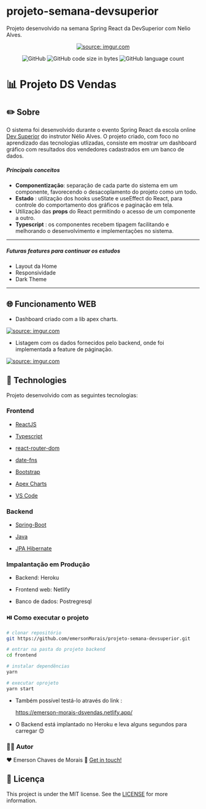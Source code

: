# projeto-semana-devsuperior
Projeto desenvolvido na semana Spring React da DevSuperior com Nelio Alves. 


<p align="center">
    <a href="https://imgur.com/JmGoK9L"><img src="https://i.imgur.com/JmGoK9L.png" title="source: imgur.com" /></a>
</p>

<p align="center">
    <img alt="GitHub" src="https://img.shields.io/github/license/emersonMorais/projeto-semana-devsuperior?color=%23ff8400&style=flat-square">
    <img alt="GitHub code size in bytes" src="https://img.shields.io/github/languages/code-size/emersonMorais/projeto-semana-devsuperior?color=ff8400">
    <img alt="GitHub language count" src="https://img.shields.io/github/languages/count/emersonMorais/projeto-semana-devsuperior?color=ff8400">
</p>





# :bar_chart:   Projeto DS Vendas



## :pencil2: Sobre

<p>
	O sistema foi desenvolvido  durante o evento Spring React da escola online <a href="https://devsuperior.com.br/">Dev Superior</a> do instrutor Nélio Alves.
    O projeto criado, com foco no aprendizado das tecnologias utlizadas, consiste em mostrar um dashboard gráfico com resultados dos vendedores cadastrados em um banco de dados. 

 <h5>
     Principais conceitos 
</h5>

- **Componentização**: separação de cada parte do sistema em um componente, favorecendo o desacoplamento do projeto como um todo.
- **Estado** : utilização  dos hooks useState e useEffect do React, para controle do comportamento dos gráficos e paginação em tela.
-  Utilização das **props** do React  permitindo o acesso de um componente a outro. 
- **Typescript** : os componentes recebem tipagem facilitando e melhorando o desenvolvimento e implementações no sistema.

<hr/> 

<h5>
	Futuras features para continuar os estudos 
</h5>

- Layout da Home 
- Responsividade
- Dark Theme 

<hr/> 

## :globe_with_meridians: Funcionamento WEB

- Dashboard criado com a lib apex charts.

<a href="https://imgur.com/aA30yOU"><img src="https://i.imgur.com/aA30yOU.png" title="source: imgur.com" /></a>

- Listagem com os dados fornecidos pelo backend, onde foi implementada a feature de páginação.

<a href="https://imgur.com/X1y8syj"><img src="https://i.imgur.com/X1y8syj.png" title="source: imgur.com" /></a>

## :rocket: Technologies

Projeto desenvolvido com as seguintes tecnologias:

### Frontend

- [ReactJS](https://reactjs.org/)

- [Typescript](ts)
- [react-router-dom](https://github.com/ReactTraining/react-router)
- [date-fns](https://date-fns.org/)
- [Bootstrap](https://getbootstrap.com/)
- [Apex Charts](https://apexcharts.com/docs/react-charts/)
- [VS Code](vscode)

### Backend 

- [Spring-Boot](https://spring.io/)

- [Java](https://www.java.com/pt-BR/)
- [JPA Hibernate](jpa)

###  Impalantação em Produção

- Backend: Heroku

- Frontend web: Netlify

- Banco de dados: Postregresql 

  

### :play_or_pause_button:  Como executar o projeto 

```bash
# clonar repositório 
git https://github.com/emersonMorais/projeto-semana-devsuperior.git

# entrar na pasta do projeto backend
cd frontend

# instalar dependências
yarn 

# executar oprojeto
yarn start

```

- Também possível testá-lo através do link : 

   <a> https://emerson-morais-dsvendas.netlify.app/</a>

- O Backend está implantado no Heroku e leva alguns segundos para carregar  :blush:



### :man_office_worker:  Autor 

♥ Emerson Chaves de Morais :wave: [Get in touch!](https://www.linkedin.com/in/emersoncmorais/)



## :memo: Licença

This project is under the MIT license. See the [LICENSE](https://github.com/emersonMorais/projeto-semana-devsuperior/blob/main/LICENSE) for more information.

